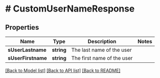 # # CustomUserNameResponse

## Properties

Name | Type | Description | Notes
------------ | ------------- | ------------- | -------------
**sUserLastname** | **string** | The last name of the user |
**sUserFirstname** | **string** | The first name of the user |

[[Back to Model list]](../../README.md#models) [[Back to API list]](../../README.md#endpoints) [[Back to README]](../../README.md)
